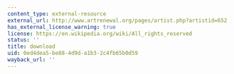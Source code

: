 ```yaml
---
content_type: external-resource
external_url: http://www.artrenewal.org/pages/artist.php?artistid=652
has_external_license_warning: true
license: https://en.wikipedia.org/wiki/All_rights_reserved
status: ''
title: download
uid: 0ed4dea5-be88-4d9d-a1b3-2c4fb65b0d59
wayback_url: ''
---
```

